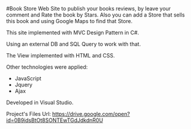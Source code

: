 #Book Store
Web Site to publish your books reviews, by leave your comment and Rate the book by Stars.
Also you can add a Store that sells this book and using Google Maps to find that Store.

This site implemented with MVC Design Pattern in C#.

Using an external DB and SQL Query to work with that.

The View implemented with HTML and CSS.

Other technologies were applied:
- JavaScript
- Jquery
- Ajax

Developed in Visual Studio.

Project's Files Url: https://drive.google.com/open?id=0B9idsBtOt8SONTEwTGdJdkdnR0U
